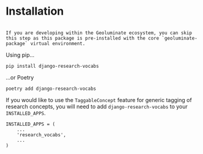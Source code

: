 # Installation

```{note}

If you are developing within the Geoluminate ecosystem, you can skip this step as this package is pre-installed with the core `geoluminate-package` virtual environment.

```

Using pip...

    pip install django-research-vocabs

...or Poetry

    poetry add django-research-vocabs


If you would like to use the `TaggableConcept` feature for generic tagging of research concepts, you will need to add `django-research-vocabs` to your `INSTALLED_APPS`.

    INSTALLED_APPS = (
        ...
        'research_vocabs',
        ...
    )
